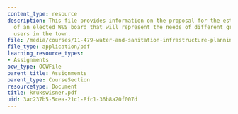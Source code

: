 ```yaml
---
content_type: resource
description: This file provides information on the proposal for the establishment
  of an elected W&S board that will represent the needs of different groups of water
  users in the town.
file: /media/courses/11-479-water-and-sanitation-infrastructure-planning-in-developing-countries-spring-2005/3ac237b55cea21c18fc136b8a20f007d_krukswisner.pdf
file_type: application/pdf
learning_resource_types:
- Assignments
ocw_type: OCWFile
parent_title: Assignments
parent_type: CourseSection
resourcetype: Document
title: krukswisner.pdf
uid: 3ac237b5-5cea-21c1-8fc1-36b8a20f007d
---
```

